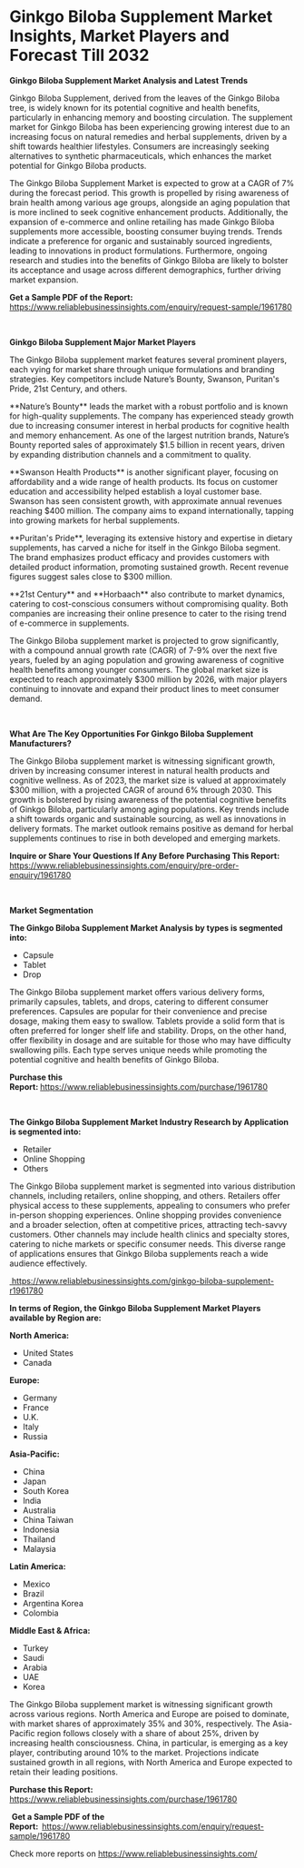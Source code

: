 <p><h1>Ginkgo Biloba Supplement Market Insights, Market Players and Forecast Till 2032</h1></p><p><strong>Ginkgo Biloba Supplement Market Analysis and Latest Trends</strong></p>
<p><p>Ginkgo Biloba Supplement, derived from the leaves of the Ginkgo Biloba tree, is widely known for its potential cognitive and health benefits, particularly in enhancing memory and boosting circulation. The supplement market for Ginkgo Biloba has been experiencing growing interest due to an increasing focus on natural remedies and herbal supplements, driven by a shift towards healthier lifestyles. Consumers are increasingly seeking alternatives to synthetic pharmaceuticals, which enhances the market potential for Ginkgo Biloba products.</p><p>The Ginkgo Biloba Supplement Market is expected to grow at a CAGR of 7% during the forecast period. This growth is propelled by rising awareness of brain health among various age groups, alongside an aging population that is more inclined to seek cognitive enhancement products. Additionally, the expansion of e-commerce and online retailing has made Ginkgo Biloba supplements more accessible, boosting consumer buying trends. Trends indicate a preference for organic and sustainably sourced ingredients, leading to innovations in product formulations. Furthermore, ongoing research and studies into the benefits of Ginkgo Biloba are likely to bolster its acceptance and usage across different demographics, further driving market expansion.</p></p>
<p><strong>Get a Sample PDF of the Report:&nbsp;</strong> <a href="https://www.reliablebusinessinsights.com/enquiry/request-sample/1961780?utm_campaign=3214&utm_medium=2&utm_source=Github&utm_content=ia&utm_term=08032025&utm_id=ginkgo-biloba-supplement">https://www.reliablebusinessinsights.com/enquiry/request-sample/1961780</a></p>
<p>&nbsp;</p>
<p><strong>Ginkgo Biloba Supplement Major Market Players</strong></p>
<p><p>The Ginkgo Biloba supplement market features several prominent players, each vying for market share through unique formulations and branding strategies. Key competitors include Nature’s Bounty, Swanson, Puritan's Pride, 21st Century, and others.</p><p>**Nature’s Bounty** leads the market with a robust portfolio and is known for high-quality supplements. The company has experienced steady growth due to increasing consumer interest in herbal products for cognitive health and memory enhancement. As one of the largest nutrition brands, Nature’s Bounty reported sales of approximately $1.5 billion in recent years, driven by expanding distribution channels and a commitment to quality.</p><p>**Swanson Health Products** is another significant player, focusing on affordability and a wide range of health products. Its focus on customer education and accessibility helped establish a loyal customer base. Swanson has seen consistent growth, with approximate annual revenues reaching $400 million. The company aims to expand internationally, tapping into growing markets for herbal supplements.</p><p>**Puritan's Pride**, leveraging its extensive history and expertise in dietary supplements, has carved a niche for itself in the Ginkgo Biloba segment. The brand emphasizes product efficacy and provides customers with detailed product information, promoting sustained growth. Recent revenue figures suggest sales close to $300 million.</p><p>**21st Century** and **Horbaach** also contribute to market dynamics, catering to cost-conscious consumers without compromising quality. Both companies are increasing their online presence to cater to the rising trend of e-commerce in supplements.</p><p>The Ginkgo Biloba supplement market is projected to grow significantly, with a compound annual growth rate (CAGR) of 7-9% over the next five years, fueled by an aging population and growing awareness of cognitive health benefits among younger consumers. The global market size is expected to reach approximately $300 million by 2026, with major players continuing to innovate and expand their product lines to meet consumer demand.</p></p>
<p>&nbsp;</p>
<p><strong>What Are The Key Opportunities For Ginkgo Biloba Supplement Manufacturers?</strong></p>
<p><p>The Ginkgo Biloba supplement market is witnessing significant growth, driven by increasing consumer interest in natural health products and cognitive wellness. As of 2023, the market size is valued at approximately $300 million, with a projected CAGR of around 6% through 2030. This growth is bolstered by rising awareness of the potential cognitive benefits of Ginkgo Biloba, particularly among aging populations. Key trends include a shift towards organic and sustainable sourcing, as well as innovations in delivery formats. The market outlook remains positive as demand for herbal supplements continues to rise in both developed and emerging markets.</p></p>
<p><strong>Inquire or Share Your Questions If Any Before Purchasing This Report:</strong> <a href="https://www.reliablebusinessinsights.com/enquiry/pre-order-enquiry/1961780?utm_campaign=3214&utm_medium=2&utm_source=Github&utm_content=ia&utm_term=08032025&utm_id=ginkgo-biloba-supplement">https://www.reliablebusinessinsights.com/enquiry/pre-order-enquiry/1961780</a></p>
<p>&nbsp;</p>
<p><strong>Market Segmentation</strong></p>
<p><strong>The Ginkgo Biloba Supplement Market Analysis by types is segmented into:</strong></p>
<p><ul><li>Capsule</li><li>Tablet</li><li>Drop</li></ul></p>
<p><p>The Ginkgo Biloba supplement market offers various delivery forms, primarily capsules, tablets, and drops, catering to different consumer preferences. Capsules are popular for their convenience and precise dosage, making them easy to swallow. Tablets provide a solid form that is often preferred for longer shelf life and stability. Drops, on the other hand, offer flexibility in dosage and are suitable for those who may have difficulty swallowing pills. Each type serves unique needs while promoting the potential cognitive and health benefits of Ginkgo Biloba.</p></p>
<p><strong>Purchase this Report:&nbsp;</strong><a href="https://www.reliablebusinessinsights.com/purchase/1961780?utm_campaign=3214&utm_medium=2&utm_source=Github&utm_content=ia&utm_term=08032025&utm_id=ginkgo-biloba-supplement">https://www.reliablebusinessinsights.com/purchase/1961780</a></p>
<p>&nbsp;</p>
<p><strong>The Ginkgo Biloba Supplement Market Industry Research by Application is segmented into:</strong></p>
<p><ul><li>Retailer</li><li>Online Shopping</li><li>Others</li></ul></p>
<p><p>The Ginkgo Biloba supplement market is segmented into various distribution channels, including retailers, online shopping, and others. Retailers offer physical access to these supplements, appealing to consumers who prefer in-person shopping experiences. Online shopping provides convenience and a broader selection, often at competitive prices, attracting tech-savvy customers. Other channels may include health clinics and specialty stores, catering to niche markets or specific consumer needs. This diverse range of applications ensures that Ginkgo Biloba supplements reach a wide audience effectively.</p></p>
<p><a href="https://www.reliablebusinessinsights.com/ginkgo-biloba-supplement-r1961780?utm_campaign=3214&utm_medium=2&utm_source=Github&utm_content=ia&utm_term=08032025&utm_id=ginkgo-biloba-supplement">&nbsp;https://www.reliablebusinessinsights.com/ginkgo-biloba-supplement-r1961780</a></p>
<p><strong>In terms of Region, the Ginkgo Biloba Supplement Market Players available by Region are:</strong></p>
<p>
    <p> <strong> North America: </strong>
        <ul>
            <li>United States</li>
            <li>Canada</li>
        </ul>
        </p> 
    <p> <strong> Europe: </strong>
        <ul>
            <li>Germany</li>
            <li>France</li>
            <li>U.K.</li>
            <li>Italy</li>
            <li>Russia</li>
        </ul>
        </p> 
    <p> <strong> Asia-Pacific: </strong>
        <ul>
            <li>China</li>
            <li>Japan</li>
            <li>South Korea</li>
            <li>India</li>
            <li>Australia</li>
            <li>China Taiwan</li>
            <li>Indonesia</li>
            <li>Thailand</li>
            <li>Malaysia</li>
        </ul>
        </p> 
    <p> <strong> Latin America: </strong>
        <ul>
            <li>Mexico</li>
            <li>Brazil</li>
            <li>Argentina Korea</li>
            <li>Colombia</li>
        </ul>
        </p> 
    <p> <strong> Middle East & Africa: </strong>
        <ul>
            <li>Turkey</li>
            <li>Saudi</li>
            <li>Arabia</li>
            <li>UAE</li>
            <li>Korea</li>
        </ul>
    </p>
    </p>
<p><p>The Ginkgo Biloba supplement market is witnessing significant growth across various regions. North America and Europe are poised to dominate, with market shares of approximately 35% and 30%, respectively. The Asia-Pacific region follows closely with a share of about 25%, driven by increasing health consciousness. China, in particular, is emerging as a key player, contributing around 10% to the market. Projections indicate sustained growth in all regions, with North America and Europe expected to retain their leading positions.</p></p>
<p><strong>Purchase this Report: </strong><a href="https://www.reliablebusinessinsights.com/purchase/1961780?utm_campaign=3214&utm_medium=2&utm_source=Github&utm_content=ia&utm_term=08032025&utm_id=ginkgo-biloba-supplement">https://www.reliablebusinessinsights.com/purchase/1961780</a></p>
<p>&nbsp;<strong>Get a Sample PDF of the Report:&nbsp;&nbsp;</strong><a href="https://www.reliablebusinessinsights.com/enquiry/request-sample/1961780?utm_campaign=3214&utm_medium=2&utm_source=Github&utm_content=ia&utm_term=08032025&utm_id=ginkgo-biloba-supplement">https://www.reliablebusinessinsights.com/enquiry/request-sample/1961780</a></p>
<p><strong></strong></p>
<p>Check more reports on <a href="https://www.reliablebusinessinsights.com/?utm_campaign=3214&utm_medium=2&utm_source=Github&utm_content=ia&utm_term=08032025&utm_id=ginkgo-biloba-supplement">https://www.reliablebusinessinsights.com/</a></p>